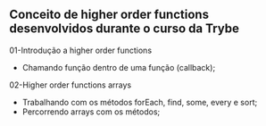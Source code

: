 <h2> Conceito de higher order functions desenvolvidos durante o curso da Trybe </h2>

01-Introdução a higher order functions
 - Chamando função dentro de uma função (callback);

02-Higher order functions arrays
 - Trabalhando com os métodos forEach, find, some, every e sort;
 - Percorrendo arrays com os métodos;
